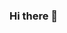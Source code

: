 ### Hi there 👋

<!--
**andrewDang-0/andrewDang-0** is a ✨ _special_ ✨ repository because its `README.md` (this file) appears on your GitHub profile.

Here are some ideas to get you started:

- 🔭 I’m currently working on ... Getting my schooling done
- 🌱 I’m currently learning ... Coding
- 👯 I’m looking to collaborate on ... projects that will provide useful programs
- 🤔 I’m looking for help with ... making sure I understand how things work
- 💬 Ask me about ... sleep
- 📫 How to reach me: ... by pidgeon
- 😄 Pronouns: ... he/him
- ⚡ Fun fact: ... can sing the alphabet backwords
-->
